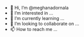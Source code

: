 - 👋 Hi, I’m @meghanadornala
- 👀 I’m interested in ...
- 🌱 I’m currently learning ...
- 💞️ I’m looking to collaborate on ...
- 📫 How to reach me ...

<!---
meghanadornala/meghanadornala is a ✨ special ✨ repository because its `README.md` (this file) appears on your GitHub profile.
You can click the Preview link to take a look at your changes.
--->
